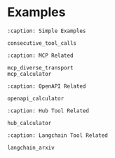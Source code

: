 # Examples

```{toctree}
:caption: Simple Examples

consecutive_tool_calls
```

```{toctree}
:caption: MCP Related

mcp_diverse_transport
mcp_calculator
```

```{toctree}
:caption: OpenAPI Related

openapi_calculator
```

```{toctree}
:caption: Hub Tool Related

hub_calculator
```

```{toctree}
:caption: Langchain Tool Related

langchain_arxiv
```
